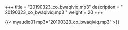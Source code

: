 +++
title = "20190323_co_bwaqlviq.mp3"
description = " 20190323_co_bwaqlviq.mp3 "
weight = 20
+++

{{< myaudio01 mp3="20190323_co_bwaqlviq.mp3" >}}


